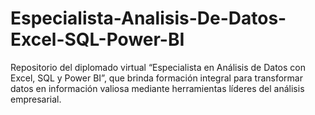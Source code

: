 # Especialista-Analisis-De-Datos-Excel-SQL-Power-BI
Repositorio del diplomado virtual “Especialista en Análisis de Datos con Excel, SQL y Power BI”, que brinda formación integral para transformar datos en información valiosa mediante herramientas líderes del análisis empresarial.
